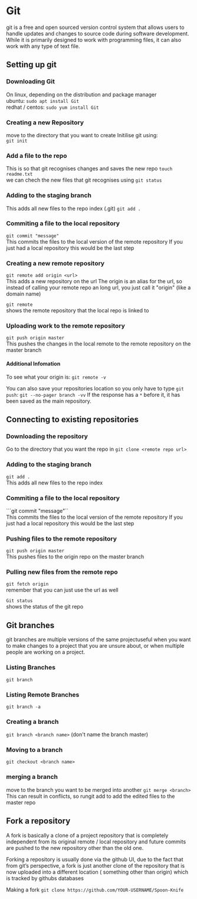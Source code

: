 

# Git
git is a free and open sourced version control system that allows users to handle updates and changes to source code during software development. While it is primarily designed to work with programming files, it can also work with any type of text file.    




## Setting up git

### Downloading Git
On linux, depending on the distribution and package manager   
ubuntu: ```sudo apt install Git```  
redhat / centos: ```sudo yum install Git```  

### Creating a new Repository 

move to the directory that you want to create
Initilise git using:    
```git init```  

### Add a file to the repo
This is so that git recognises changes and saves the new repo
```touch readme.txt```  
we can chech the new files that git recognises using 
```git status```  

### Adding to the staging branch
This adds all new files to the repo index (.git)
```git add . ```     

### Commiting a file to the local repository
```git commit "message"```     
This commits the files to the local version of the remote repository
If you just had a local repository this would be the last step

### Creating a new remote repository  
```git remote add origin <url>```    
This adds a new repository on the url
The origin is an alias for the url, so instead of calling
your remote repo an long url, you just call it "origin" (like a domain name)

```git remote```        
shows the remote repository that the local repo is linked to

### Uploading work to the remote repository
```git push origin master```  
This pushes the changes in the local remote to the remote repository
on the master branch

#### Additional Infomation 
To see what your origin is: 
```git remote -v```

You can also save your repositories location so you only have to type ```git push```: 
```git --no-pager branch -vv```
If the response has a ```*``` before it, it has been saved as the main repository. 


## Connecting to existing repositories


### Downloading the repository
Go to the directory that you want the repo in
```git clone <remote repo url>```
 
### Adding to the staging branch
```git add . ```       
This adds all new files to the repo index

### Commiting a file to the local repository
```git commit "message"``     
  This commits the files to the local version of the remote repository
  If you just had a local repository this would be the last step

### Pushing files to the remote repository
```git push origin master```  
This pushes files to the origin repo on the master branch

### Pulling new files from the remote repo
```git fetch origin```       
remember that you can just use the url as well

```Git status```   
shows the status of the git repo

## Git branches
git branches are multiple versions of the same projectuseful when you want to make changes to a project that you are unsure about, or when multiple people are working on a project.

### Listing Branches
```git branch```

### Listing Remote Branches
```git branch -a```

### Creating a branch
```git branch <branch name>``` (don't name the branch master)

### Moving to a branch
```git checkout <branch name>```
 
### merging a branch
move to the branch you want to be merged into another
```git merge <branch>```
    This can result in conflicts, so rungit add <filename>
    to add the edited files to the master repo

 



## Fork a repository 
A fork is basically a clone of a project repository that is completely independent from its original remote / local repository and future commits are pushed to the new repository other than the old one.

Forking a repository is usually done via the github UI, due to the fact that from git’s perspective, a fork is just another clone of the repository that is now uploaded into a different location ( something other than origin) which is tracked by githubs databases 

Making a fork 
```git clone https://github.com/YOUR-USERNAME/Spoon-Knife```
